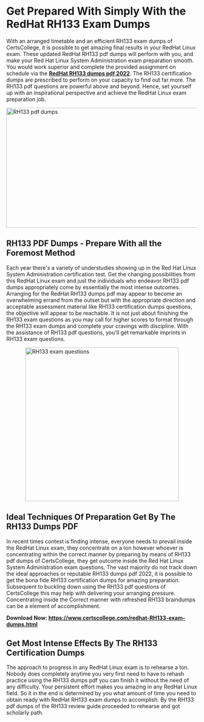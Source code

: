 <h1><strong>Get Prepared With Simply With the RedHat RH133 Exam Dumps&nbsp;</strong></h1>
<p><span style="font-weight: 400;">With an arranged timetable and an efficient  RH133 exam dumps of CertsCollege, it is possible to get amazing final results in your RedHat Linux exam. These updated RedHat RH133 pdf dumps will perform with you, and make your Red Hat Linux System Administration exam preparation smooth. You would work superior and complete the provided assignment on schedule via the <strong><a href="https://www.certscollege.com/redhat-RH133-exam-dumps.html">RedHat RH133 dumps pdf 2022</a></strong>. The RH133 certification dumps are prescribed to perform on your capacity to find out far more. The  RH133 pdf questions are powerful above and beyond. Hence, set yourself up with an inspirational perspective and achieve the RedHat Linux exam preparation job.&nbsp;</span></p>
<p><span style="font-weight: 400;"><img style="display: block; margin-left: auto; margin-right: auto;" src="https://i.ibb.co/CPDK3ps/Yellow-and-Blue-Initiative-Blog-Banner.png" alt="RH133 pdf dumps" width="559" height="315" /></span></p>
<h2><strong>RH133 PDF Dumps - Prepare With all the Foremost Method</strong></h2>
<p><span style="font-weight: 400;">Each year there's a variety of understudies showing up in the Red Hat Linux System Administration certification test. Get the changing possibilities from this RedHat Linux exam and just the individuals who endeavor RH133 pdf dumps appropriately come by essentially the most intense outcomes. Arranging for the RedHat RH133 dumps pdf may appear to become an overwhelming errand from the outset but with the appropriate direction and acceptable assessment material like RH133 certification dumps questions, the objective will appear to be reachable. It is not just about finishing the RH133 exam questions as you may call for higher scores to format through the RH133 exam dumps and complete your cravings with discipline. With the assistance of RH133 pdf questions, you'll get remarkable imprints in RH133 exam questions.</span></p>
<p><span style="font-weight: 400;"><a href="https://tinyurl.com/ycbo8rnn"><img style="display: block; margin-left: auto; margin-right: auto;" src="https://i.ibb.co/9tMrhdY/Teacher-Appreciation-Invitation.png" alt="RH133 exam questions " width="404" height="404" /></a></span></p>
<h2><strong>Ideal Techniques Of Preparation Get By The RH133 Dumps PDF</strong></h2>
<p><span style="font-weight: 400;">In recent times contest is finding intense, everyone needs to prevail inside the RedHat Linux exam, they concentrate on a ton however whoever is concentrating within the correct manner by preparing by means of RH133 pdf dumps of CertsCollege, they get outcome inside the Red Hat Linux System Administration exam questions. The vast majority do not track down the ideal approaches or reputable RH133 dumps pdf 2022, it is possible to get the bona fide RH133 certification dumps for amazing preparation. Subsequent to buckling down using the  RH133 pdf questions of CertsCollege this may help with delivering your arranging pressure. Concentrating inside the Correct manner with refreshed RH133 braindumps can be a element of accomplishment.</span></p>
<p><span style="font-weight: 400;"><strong>Download Now: <a href="https://www.certscollege.com/redhat-RH133-exam-dumps.html">https://www.certscollege.com/redhat-RH133-exam-dumps.html</a></strong></span></p>
<h2><strong>Get Most Intense Effects By The RH133 Certification Dumps</strong></h2>
<p><span style="font-weight: 400;">The approach to progress in any RedHat Linux exam is to rehearse a ton. Nobody does completely anytime you very first need to have to rehash practice using the RH133 dumps pdf you can finish it without the need of any difficulty. Your persistent effort makes you amazing in any RedHat Linux field. So it in the end is determined by you what amount of time you need to obtain ready with RedHat RH133 exam dumps to accomplish. By the RH133 pdf dumps of the RH133 review guide proceeded to rehearse and got scholarly path.</span></p>
